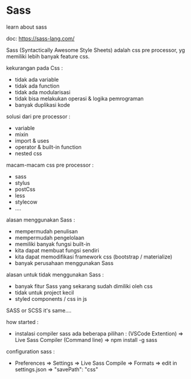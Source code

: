 # Sass
learn about sass

doc: https://sass-lang.com/

Sass (Syntactically Awesome Style Sheets) adalah css pre processor, yg memiliki lebih banyak feature css.

kekurangan pada Css :
- tidak ada variable
- tidak ada function
- tidak ada modularisasi
- tidak bisa melakukan operasi & logika pemrograman
- banyak duplikasi kode

solusi dari pre processor :
- variable
- mixin
- import & uses
- operator & built-in function
- nested css

macam-macam css pre processor : 
- sass
- stylus
- postCss
- less
- stylecow
- ....

alasan menggunakan Sass : 
- mempermudah penulisan
- mempermudah pengelolaan
- memiliki banyak fungsi built-in
- kita dapat membuat fungsi sendiri
- kita dapat memodifikasi framework css (bootstrap / materialize)
- banyak perusahaan menggunakan Sass

alasan untuk tidak menggunakan Sass :
- banyak fitur Sass yang sekarang sudah dimiliki oleh css
- tidak untuk project kecil
- styled components / css in js

SASS or SCSS it's same....
 
how started :
- instalasi compiler sass ada beberapa pilihan :
  (VSCode Extention) => Live Sass Compiler
  (Command line) => npm install -g sass

configuration sass :
- Preferences => Settings => Live Sass Compile => Formats => edit in settings.json => "savePath": "css"

